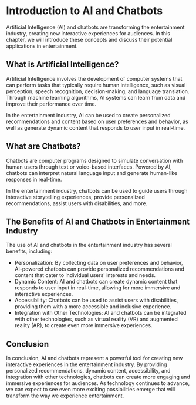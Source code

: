 Introduction to AI and Chatbots
=================================================================================================

Artificial Intelligence (AI) and chatbots are transforming the entertainment industry, creating new interactive experiences for audiences. In this chapter, we will introduce these concepts and discuss their potential applications in entertainment.

What is Artificial Intelligence?
--------------------------------

Artificial Intelligence involves the development of computer systems that can perform tasks that typically require human intelligence, such as visual perception, speech recognition, decision-making, and language translation. Through machine learning algorithms, AI systems can learn from data and improve their performance over time.

In the entertainment industry, AI can be used to create personalized recommendations and content based on user preferences and behavior, as well as generate dynamic content that responds to user input in real-time.

What are Chatbots?
------------------

Chatbots are computer programs designed to simulate conversation with human users through text or voice-based interfaces. Powered by AI, chatbots can interpret natural language input and generate human-like responses in real-time.

In the entertainment industry, chatbots can be used to guide users through interactive storytelling experiences, provide personalized recommendations, assist users with disabilities, and more.

The Benefits of AI and Chatbots in Entertainment Industry
---------------------------------------------------------

The use of AI and chatbots in the entertainment industry has several benefits, including:

* Personalization: By collecting data on user preferences and behavior, AI-powered chatbots can provide personalized recommendations and content that cater to individual users' interests and needs.
* Dynamic Content: AI and chatbots can create dynamic content that responds to user input in real-time, allowing for more immersive and interactive experiences.
* Accessibility: Chatbots can be used to assist users with disabilities, providing them with a more accessible and inclusive experience.
* Integration with Other Technologies: AI and chatbots can be integrated with other technologies, such as virtual reality (VR) and augmented reality (AR), to create even more immersive experiences.

Conclusion
----------

In conclusion, AI and chatbots represent a powerful tool for creating new interactive experiences in the entertainment industry. By providing personalized recommendations, dynamic content, accessibility, and integration with other technologies, chatbots can create more engaging and immersive experiences for audiences. As technology continues to advance, we can expect to see even more exciting possibilities emerge that will transform the way we experience entertainment.
